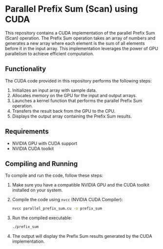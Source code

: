 # Parallel Prefix Sum (Scan) using CUDA

This repository contains a CUDA implementation of the parallel Prefix Sum (Scan) operation. The Prefix Sum operation takes an array of numbers and generates a new array where each element is the sum of all elements before it in the input array. This implementation leverages the power of GPU parallelism to achieve efficient computation.

## Functionality

The CUDA code provided in this repository performs the following steps:

1. Initializes an input array with sample data.
2. Allocates memory on the GPU for the input and output arrays.
3. Launches a kernel function that performs the parallel Prefix Sum operation.
4. Transfers the result back from the GPU to the CPU.
5. Displays the output array containing the Prefix Sum results.

## Requirements

- NVIDIA GPU with CUDA support
- NVIDIA CUDA toolkit

## Compiling and Running

To compile and run the code, follow these steps:

1. Make sure you have a compatible NVIDIA GPU and the CUDA toolkit installed on your system.

2. Compile the code using `nvcc` (NVIDIA CUDA Compiler):

   ```bash
   nvcc parallel_prefix_sum.cu -o prefix_sum
   ```

3. Run the compiled executable:

   ```bash
   ./prefix_sum
   ```

4. The output will display the Prefix Sum results generated by the CUDA implementation.

